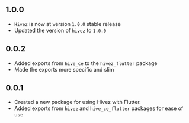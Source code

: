 ## 1.0.0

- `Hivez` is now at version `1.0.0` stable release
- Updated the version of `hivez` to `1.0.0`

## 0.0.2

- Added exports from `hive_ce` to the `hivez_flutter` package
- Made the exports more specific and slim

## 0.0.1

- Created a new package for using Hivez with Flutter.
- Added exports from `hivez` and `hive_ce_flutter` packages for ease of use
